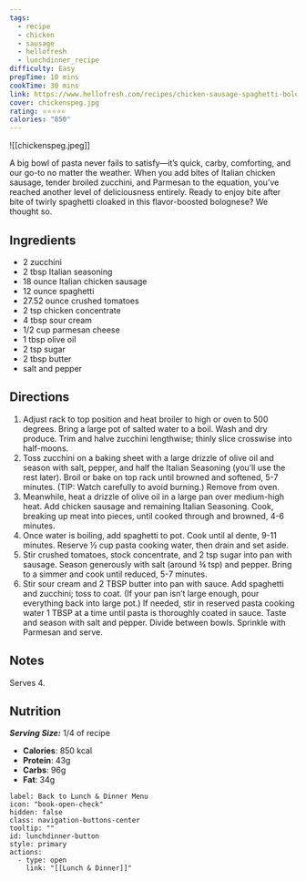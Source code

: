 ```yaml
---
tags:
  - recipe
  - chicken
  - sausage
  - hellofresh
  - lunchdinner_recipe
difficulty: Easy
prepTime: 10 mins
cookTime: 30 mins
link: https://www.hellofresh.com/recipes/chicken-sausage-spaghetti-bolognese-5e46e49e94fa1a5149581c32
cover: chickenspeg.jpg
rating: ⭐️⭐️⭐️⭐️⭐️
calories: "850"
---
```

![[chickenspeg.jpeg]]

A big bowl of pasta never fails to satisfy—it’s quick, carby, comforting, and our go-to no matter the weather. When you add bites of Italian chicken sausage, tender broiled zucchini, and Parmesan to the equation, you’ve reached another level of deliciousness entirely. Ready to enjoy bite after bite of twirly spaghetti cloaked in this flavor-boosted bolognese? We thought so.

## Ingredients
- 2 zucchini
- 2 tbsp Italian seasoning
- 18 ounce Italian chicken sausage
- 12 ounce spaghetti
- 27.52 ounce crushed tomatoes
- 2 tsp chicken concentrate
- 4 tbsp sour cream
- 1/2 cup parmesan cheese
- 1 tbsp olive oil
- 2 tsp sugar
- 2 tbsp butter
- salt and pepper


## Directions
1. Adjust rack to top position and heat broiler to high or oven to 500 degrees. Bring a large pot of salted water to a boil. Wash and dry produce. Trim and halve zucchini lengthwise; thinly slice crosswise into half-moons.
2. Toss zucchini on a baking sheet with a large drizzle of olive oil and season with salt, pepper, and half the Italian Seasoning (you’ll use the rest later). Broil or bake on top rack until browned and softened, 5-7 minutes. (TIP: Watch carefully to avoid burning.) Remove from oven.
3. Meanwhile, heat a drizzle of olive oil in a large pan over medium-high heat. Add chicken sausage and remaining Italian Seasoning. Cook, breaking up meat into pieces, until cooked through and browned, 4-6 minutes.
4. Once water is boiling, add spaghetti to pot. Cook until al dente, 9-11 minutes. Reserve ½ cup pasta cooking water, then drain and set aside.
5. Stir crushed tomatoes, stock concentrate, and 2 tsp sugar into pan with sausage. Season generously with salt (around ¾ tsp) and pepper. Bring to a simmer and cook until reduced, 5-7 minutes.
6. Stir sour cream and 2 TBSP butter into pan with sauce. Add spaghetti and zucchini; toss to coat. (If your pan isn’t large enough, pour everything back into large pot.) If needed, stir in reserved pasta cooking water 1 TBSP at a time until pasta is thoroughly coated in sauce. Taste and season with salt and pepper. Divide between bowls. Sprinkle with Parmesan and serve.

## Notes
Serves 4.

## Nutrition
***Serving Size:*** 1/4 of recipe
- **Calories**: 850 kcal
- **Protein**: 43g
- **Carbs**: 96g
- **Fat**: 34g


```meta-bind-button
label: Back to Lunch & Dinner Menu
icon: "book-open-check"
hidden: false
class: navigation-buttons-center
tooltip: ""
id: lunchdinner-button
style: primary
actions:
  - type: open
    link: "[[Lunch & Dinner]]"

```
 
